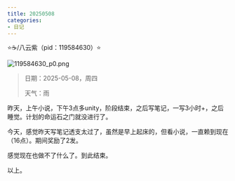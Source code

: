 ```yaml
---
title: 20250508
categories:
- 日记
---
```

⭐☕️/八云紫（pid：119584630）⭐

![119584630_p0.png](https://byyw-oss1.oss-cn-hangzhou.aliyuncs.com/img/2025/05/08-a0c72bd6146332bb05c434f994cd9634-119584630_p0.png.webp)

>日期：2025-05-08，周四
>
>天气：雨

昨天，上午小说，下午3点多unity，阶段结束，之后写笔记，一写3小时+，之后睡觉。计划的命运石之门就没进行了。

今天，感觉昨天写笔记透支太过了，虽然是早上起床的，但看小说，一直赖到现在（16点）。期间奖励了2发。

感觉现在也做不了什么了。到此结束。

以上。

